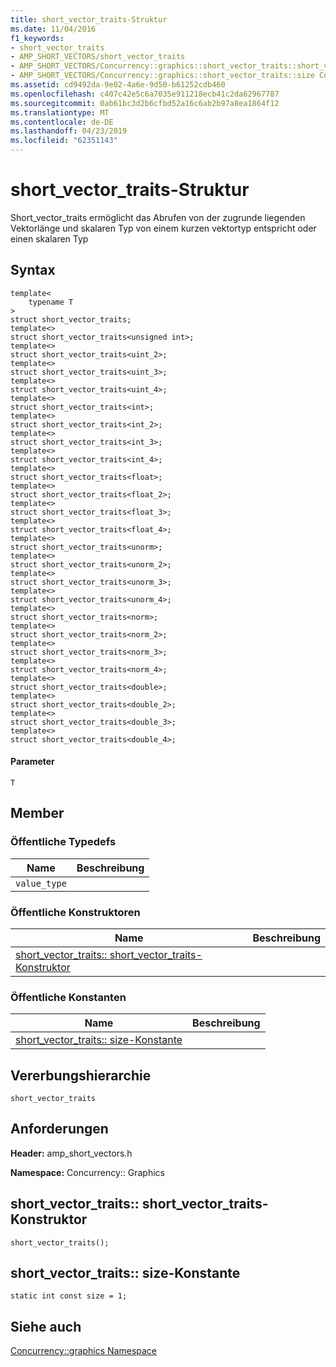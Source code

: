 ```yaml
---
title: short_vector_traits-Struktur
ms.date: 11/04/2016
f1_keywords:
- short_vector_traits
- AMP_SHORT_VECTORS/short_vector_traits
- AMP_SHORT_VECTORS/Concurrency::graphics::short_vector_traits::short_vector_traits
- AMP_SHORT_VECTORS/Concurrency::graphics::short_vector_traits::size Constant
ms.assetid: cd9492da-9e02-4a6e-9d50-b61252cdb460
ms.openlocfilehash: c407c42e5c6a7035e911218ecb41c2da62967787
ms.sourcegitcommit: 0ab61bc3d2b6cfbd52a16c6ab2b97a8ea1864f12
ms.translationtype: MT
ms.contentlocale: de-DE
ms.lasthandoff: 04/23/2019
ms.locfileid: "62351143"
---
```

# <a name="shortvectortraits-structure"></a>short_vector_traits-Struktur

Short_vector_traits ermöglicht das Abrufen von der zugrunde liegenden Vektorlänge und skalaren Typ von einem kurzen vektortyp entspricht oder einen skalaren Typ

## <a name="syntax"></a>Syntax

```
template<
    typename T
>
struct short_vector_traits;
template<>
struct short_vector_traits<unsigned int>;
template<>
struct short_vector_traits<uint_2>;
template<>
struct short_vector_traits<uint_3>;
template<>
struct short_vector_traits<uint_4>;
template<>
struct short_vector_traits<int>;
template<>
struct short_vector_traits<int_2>;
template<>
struct short_vector_traits<int_3>;
template<>
struct short_vector_traits<int_4>;
template<>
struct short_vector_traits<float>;
template<>
struct short_vector_traits<float_2>;
template<>
struct short_vector_traits<float_3>;
template<>
struct short_vector_traits<float_4>;
template<>
struct short_vector_traits<unorm>;
template<>
struct short_vector_traits<unorm_2>;
template<>
struct short_vector_traits<unorm_3>;
template<>
struct short_vector_traits<unorm_4>;
template<>
struct short_vector_traits<norm>;
template<>
struct short_vector_traits<norm_2>;
template<>
struct short_vector_traits<norm_3>;
template<>
struct short_vector_traits<norm_4>;
template<>
struct short_vector_traits<double>;
template<>
struct short_vector_traits<double_2>;
template<>
struct short_vector_traits<double_3>;
template<>
struct short_vector_traits<double_4>;
```

#### <a name="parameters"></a>Parameter

`T`

## <a name="members"></a>Member

### <a name="public-typedefs"></a>Öffentliche Typedefs

|Name|Beschreibung|
|----------|-----------------|
|`value_type`||

### <a name="public-constructors"></a>Öffentliche Konstruktoren

|Name|Beschreibung|
|----------|-----------------|
|[short_vector_traits:: short_vector_traits-Konstruktor](#ctor)||

### <a name="public-constants"></a>Öffentliche Konstanten

|Name|Beschreibung|
|----------|-----------------|
|[short_vector_traits:: size-Konstante](#size)||

## <a name="inheritance-hierarchy"></a>Vererbungshierarchie

`short_vector_traits`

## <a name="requirements"></a>Anforderungen

**Header:** amp_short_vectors.h

**Namespace:** Concurrency:: Graphics

##  <a name="ctor"></a>  short_vector_traits:: short_vector_traits-Konstruktor

```
short_vector_traits();
```

##  <a name="size"></a>  short_vector_traits:: size-Konstante

```
static int const size = 1;
```

## <a name="see-also"></a>Siehe auch

[Concurrency::graphics Namespace](concurrency-graphics-namespace.md)
